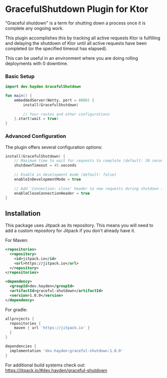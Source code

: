 # GracefulShutdown Plugin for Ktor

"Graceful shutdown" is a term for shutting down a process once it is complete any ongoing work. 


This plugin accomplishes this by tracking all active requests Ktor is fulfilling and delaying the shutdown of Ktor until all active requests have been completed (or the specified timeout has elapsed).

This can be useful in an environment where you are doing rolling deployments with 0 downtime.

### Basic Setup

```kotlin
import dev.hayden.GracefulShutdown

fun main() {
    embeddedServer(Netty, port = 8080) {
        install(GracefulShutdown)
        
        // Your routes and other configurations
    }.start(wait = true)
}
```

### Advanced Configuration

The plugin offers several configuration options:

```kotlin
install(GracefulShutdown) {
    // Maximum time to wait for requests to complete (default: 30 seconds)
    shutdownTimeout = 45.seconds
    
    // Enable in development mode (default: false)
    enableInDevelopmentMode = true
    
    // Add 'Connection: close' header to new requests during shutdown (default: true)
    enableCloseConnectionHeader = true
}
```

## Installation
This package uses Jitpack as its repository. This means you will need to add a custom repository for
Jitpack if you don't already have it.

For Maven:
```xml
<repositories>
  <repository>
    <id>jitpack.io</id>
    <url>https://jitpack.io</url>
  </repository>
</repositories>
```
```xml
<dependency>
  <groupId>dev.hayden</groupId>
  <artifactId>graceful-shutdown</artifactId>
  <version>1.0.0</version>
</dependency>
```

For gradle:
```groovy
allprojects {
  repositories {
    maven { url 'https://jitpack.io' }
  }
}
```
```groovy
dependencies {
  implementation 'dev.hayden:graceful-shutdown:1.0.0'
}
```

For additional build systems check out: https://jitpack.io/#dev.hayden/graceful-shutdown
